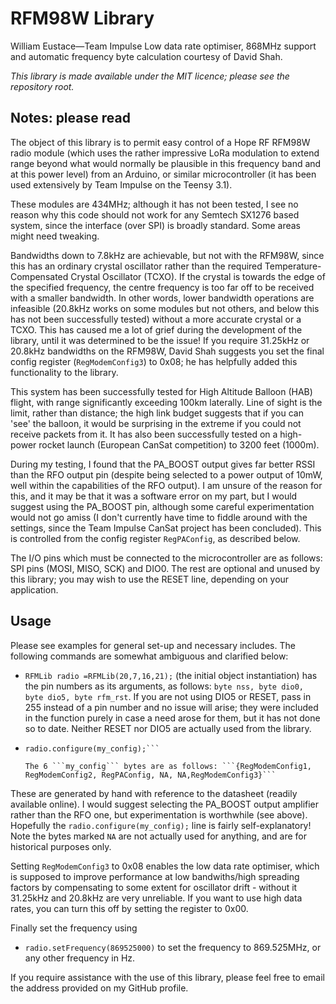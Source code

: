# RFM98W Library
William Eustace—Team Impulse
Low data rate optimiser, 868MHz support and automatic frequency byte calculation courtesy of David Shah.

_This library is made available under the MIT licence; please see the repository root._

## Notes: please read
The object of this library is to permit easy control of a Hope RF RFM98W radio module (which uses the rather
impressive LoRa modulation to extend range beyond what would normally be plausible in this frequency band and at this power level) from an Arduino, or similar microcontroller (it has been used extensively by Team Impulse on the Teensy 3.1).

These modules are 434MHz; although it has not been tested, I see no reason why this code should not work for
any Semtech SX1276 based system, since the interface (over SPI) is broadly standard. Some areas might need tweaking.

Bandwidths down to 7.8kHz are achievable, but not with the RFM98W, since this has an ordinary crystal oscillator rather than
the required Temperature-Compensated Crystal Oscillator (TCXO). If the crystal is towards the edge of the specified frequency,
the centre frequency is too far off to be received with a smaller bandwidth. In other words, lower
bandwidth operations are infeasible (20.8kHz works on some modules but not others, and below this has not
been successfully tested) without a more accurate crystal or a TCXO. This has caused me a lot of grief
during the development of the library, until it was determined to be the issue! If you require 31.25kHz or 20.8kHz bandwidths on the RFM98W, David Shah suggests you set the final config register (```RegModemConfig3```) to 0x08; he has helpfully added this functionality to the library.

This system has been successfully tested for High Altitude Balloon (HAB) flight, with range significantly exceeding 100km laterally. Line of sight is the limit, rather than distance; the high link budget suggests that if you can 'see' the balloon, it would be surprising in the extreme if you could not receive packets from it. It has also been successfully tested on a high-power rocket launch (European CanSat competition) to 3200 feet (1000m).

During my testing, I found that the PA_BOOST output gives far better RSSI than the RFO output pin (despite being selected to a power output of 10mW, well within the capabilities of the RFO output). I am unsure of the reason for this, and it may be that it was a software error on my part, but I would suggest using the PA_BOOST pin, although some careful experimentation would not go amiss (I don't currently have time to fiddle around with the settings, since the Team Impulse CanSat project has been concluded). This is controlled from the config register ```RegPAConfig```, as described below.

The I/O pins which must be connected to the microcontroller are as follows: SPI pins (MOSI, MISO, SCK) and DIO0. The rest are optional and unused by this library; you may wish to use the RESET line, depending on your application.

## Usage
Please see examples for general set-up and necessary includes. The following commands are somewhat ambiguous and clarified below:
* ```RFMLib radio =RFMLib(20,7,16,21);```
(the initial object instantiation) has the pin numbers as its arguments, as follows: ```byte nss, byte dio0, byte dio5, byte rfm_rst```. If you are not using DIO5 or RESET, pass in 255 instead of a pin number and no issue will arise; they were included in the function purely in case a need arose for them, but it has not done so to date. Neither RESET nor DIO5 are actually used from the library.

* ```byte my_config[6] = {0x44,0x84,0x88,0xAC,0xCD,0x08};
  radio.configure(my_config);```

  The 6 ```my_config``` bytes are as follows: ```{RegModemConfig1, RegModemConfig2, RegPAConfig, NA, NA,RegModemConfig3}```
These are generated by hand with reference to the datasheet (readily available online). I would suggest selecting the PA_BOOST output amplifier rather than the RFO one, but experimentation is worthwhile (see above). Hopefully the ```radio.configure(my_config);``` line is fairly self-explanatory! Note the bytes marked `NA` are not actually used for anything, and are for historical purposes only.

Setting ```RegModemConfig3``` to 0x08 enables the low data rate optimiser, which is supposed to improve performance at low bandwiths/high spreading factors by compensating to some extent for oscillator drift - without it 31.25kHz and 20.8kHz are very unreliable. If you want to use high data rates, you can turn this off by setting the register to 0x00.

Finally set the frequency using

 * `radio.setFrequency(869525000)` to set the frequency to 869.525MHz, or any other frequency in Hz.

If you require assistance with the use of this library, please feel free to email the address provided on my GitHub profile.
